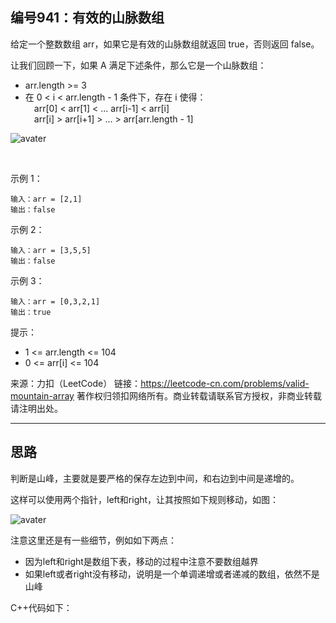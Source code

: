 ## 编号941：有效的山脉数组

给定一个整数数组 arr，如果它是有效的山脉数组就返回 true，否则返回 false。

让我们回顾一下，如果 A 满足下述条件，那么它是一个山脉数组：

* arr.length >= 3
* 在 0 < i < arr.length - 1 条件下，存在 i 使得：
</br>&emsp;arr[0] < arr[1] < ... arr[i-1] < arr[i]
</br>&emsp;arr[i] > arr[i+1] > ... > arr[arr.length - 1]
 

![avater](https://assets.leetcode.com/uploads/2019/10/20/hint_valid_mountain_array.png)


 

示例 1：
```
输入：arr = [2,1]
输出：false
```

示例 2：
```
输入：arr = [3,5,5]
输出：false
```

示例 3：
```
输入：arr = [0,3,2,1]
输出：true 
```
提示：

* 1 <= arr.length <= 104
* 0 <= arr[i] <= 104

来源：力扣（LeetCode）
链接：https://leetcode-cn.com/problems/valid-mountain-array
著作权归领扣网络所有。商业转载请联系官方授权，非商业转载请注明出处。

---
## 思路

判断是山峰，主要就是要严格的保存左边到中间，和右边到中间是递增的。

这样可以使用两个指针，left和right，让其按照如下规则移动，如图：

![avater](https://camo.githubusercontent.com/b71d86d1575a8cdcb4795f8c5df05aa637a8b9f4353551bab4b1c42ab3154e68/68747470733a2f2f636f64652d7468696e6b696e672e63646e2e626365626f732e636f6d2f706963732f3934312ee69c89e69588e79a84e5b1b1e88489e695b0e7bb842e706e67)

注意这里还是有一些细节，例如如下两点：

* 因为left和right是数组下表，移动的过程中注意不要数组越界
* 如果left或者right没有移动，说明是一个单调递增或者递减的数组，依然不是山峰

C++代码如下：
```c++

```
